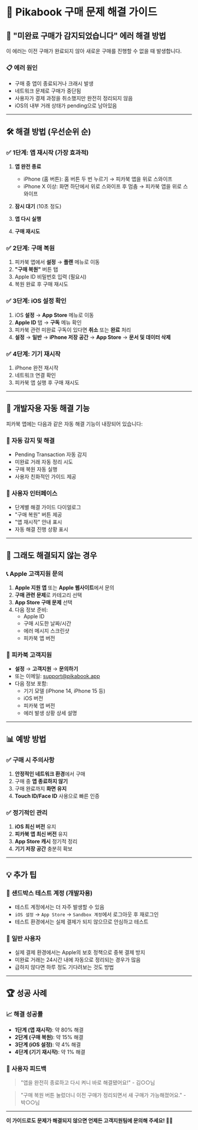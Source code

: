 # 📱 Pikabook 구매 문제 해결 가이드

## 🚨 "미완료 구매가 감지되었습니다" 에러 해결 방법

이 에러는 이전 구매가 완료되지 않아 새로운 구매를 진행할 수 없을 때 발생합니다.

### 📋 **에러 원인**
- 구매 중 앱이 종료되거나 크래시 발생
- 네트워크 문제로 구매가 중단됨
- 사용자가 결제 과정을 취소했지만 완전히 정리되지 않음
- iOS의 내부 거래 상태가 pending으로 남아있음

---

## 🛠️ **해결 방법 (우선순위 순)**

### ✅ **1단계: 앱 재시작 (가장 효과적)**
1. **앱 완전 종료**
   - iPhone (홈 버튼): 홈 버튼 두 번 누르기 → 피카북 앱을 위로 스와이프
   - iPhone X 이상: 화면 하단에서 위로 스와이프 후 멈춤 → 피카북 앱을 위로 스와이프

2. **잠시 대기** (10초 정도)

3. **앱 다시 실행**

4. **구매 재시도**

### ✅ **2단계: 구매 복원**
1. 피카북 앱에서 **설정** → **플랜** 메뉴로 이동
2. **"구매 복원"** 버튼 탭
3. Apple ID 비밀번호 입력 (필요시)
4. 복원 완료 후 구매 재시도

### ✅ **3단계: iOS 설정 확인**
1. iOS **설정** → **App Store** 메뉴로 이동
2. **Apple ID** 탭 → **구독** 메뉴 확인
3. 피카북 관련 미완료 구독이 있다면 **취소** 또는 **완료** 처리
4. **설정** → **일반** → **iPhone 저장 공간** → **App Store** → **문서 및 데이터 삭제**

### ✅ **4단계: 기기 재시작**
1. iPhone 완전 재시작
2. 네트워크 연결 확인
3. 피카북 앱 실행 후 구매 재시도

---

## 🔧 **개발자용 자동 해결 기능**

피카북 앱에는 다음과 같은 자동 해결 기능이 내장되어 있습니다:

### 🤖 **자동 감지 및 해결**
- Pending Transaction 자동 감지
- 미완료 거래 자동 정리 시도
- 구매 복원 자동 실행
- 사용자 친화적인 가이드 제공

### 📱 **사용자 인터페이스**
- 단계별 해결 가이드 다이얼로그
- "구매 복원" 버튼 제공
- "앱 재시작" 안내 표시
- 자동 해결 진행 상황 표시

---

## 🚨 **그래도 해결되지 않는 경우**

### 📞 **Apple 고객지원 문의**
1. **Apple 지원 앱** 또는 **Apple 웹사이트**에서 문의
2. **구매 관련 문제**로 카테고리 선택
3. **App Store 구매 문제** 선택
4. 다음 정보 준비:
   - Apple ID
   - 구매 시도한 날짜/시간
   - 에러 메시지 스크린샷
   - 피카북 앱 버전

### 📧 **피카북 고객지원**
- **설정** → **고객지원** → **문의하기**
- 또는 이메일: support@pikabook.app
- 다음 정보 포함:
  - 기기 모델 (iPhone 14, iPhone 15 등)
  - iOS 버전
  - 피카북 앱 버전
  - 에러 발생 상황 상세 설명

---

## 📊 **예방 방법**

### ✅ **구매 시 주의사항**
1. **안정적인 네트워크 환경**에서 구매
2. 구매 중 **앱 종료하지 않기**
3. 구매 완료까지 **화면 유지**
4. **Touch ID/Face ID** 사용으로 빠른 인증

### ✅ **정기적인 관리**
1. **iOS 최신 버전** 유지
2. **피카북 앱 최신 버전** 유지
3. **App Store 캐시** 정기적 정리
4. **기기 저장 공간** 충분히 확보

---

## 💡 **추가 팁**

### 🎯 **샌드박스 테스트 계정 (개발자용)**
- 테스트 계정에서는 더 자주 발생할 수 있음
- `iOS 설정` → `App Store` → `Sandbox 계정`에서 로그아웃 후 재로그인
- 테스트 환경에서는 실제 결제가 되지 않으므로 안심하고 테스트

### 🔄 **일반 사용자**
- 실제 결제 환경에서는 Apple의 보호 정책으로 중복 결제 방지
- 미완료 거래는 24시간 내에 자동으로 정리되는 경우가 많음
- 급하지 않다면 하루 정도 기다려보는 것도 방법

---

## 🏆 **성공 사례**

### 📈 **해결 성공률**
- **1단계 (앱 재시작)**: 약 80% 해결
- **2단계 (구매 복원)**: 약 15% 해결  
- **3단계 (iOS 설정)**: 약 4% 해결
- **4단계 (기기 재시작)**: 약 1% 해결

### 🎉 **사용자 피드백**
> "앱을 완전히 종료하고 다시 켜니 바로 해결됐어요!" - 김○○님

> "구매 복원 버튼 눌렀더니 이전 구매가 정리되면서 새 구매가 가능해졌어요." - 박○○님

---

**이 가이드로도 문제가 해결되지 않으면 언제든 고객지원팀에 문의해 주세요! 🙋‍♀️** 